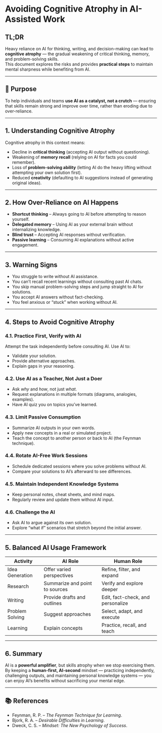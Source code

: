 # Avoiding Cognitive Atrophy in AI-Assisted Work

## TL;DR
Heavy reliance on AI for thinking, writing, and decision-making can lead to **cognitive atrophy** — the gradual weakening of critical thinking, memory, and problem-solving skills.  
This document explores the risks and provides **practical steps** to maintain mental sharpness while benefiting from AI.

---

## 🧭 Purpose
To help individuals and teams **use AI as a catalyst, not a crutch** — ensuring that skills remain strong and improve over time, rather than eroding due to over-reliance.

---

## 1. Understanding Cognitive Atrophy
Cognitive atrophy in this context means:
- Decline in **critical thinking** (accepting AI output without questioning).
- Weakening of **memory recall** (relying on AI for facts you could remember).
- Loss of **problem-solving ability** (letting AI do the heavy lifting without attempting your own solution first).
- Reduced **creativity** (defaulting to AI suggestions instead of generating original ideas).

---

## 2. How Over-Reliance on AI Happens
- **Shortcut thinking** – Always going to AI before attempting to reason yourself.
- **Delegated memory** – Using AI as your external brain without internalizing knowledge.
- **Blind trust** – Accepting AI responses without verification.
- **Passive learning** – Consuming AI explanations without active engagement.

---

## 3. Warning Signs
- You struggle to write without AI assistance.
- You can’t recall recent learnings without consulting past AI chats.
- You skip manual problem-solving steps and jump straight to AI for solutions.
- You accept AI answers without fact-checking.
- You feel anxious or “stuck” when working without AI.

---

## 4. Steps to Avoid Cognitive Atrophy

### 4.1. **Practice First, Verify with AI**
Attempt the task independently before consulting AI. Use AI to:
- Validate your solution.
- Provide alternative approaches.
- Explain gaps in your reasoning.

### 4.2. **Use AI as a Teacher, Not Just a Doer**
- Ask *why* and *how*, not just *what*.
- Request explanations in multiple formats (diagrams, analogies, examples).
- Have AI quiz you on topics you’ve learned.

### 4.3. **Limit Passive Consumption**
- Summarize AI outputs in your own words.
- Apply new concepts in a real or simulated project.
- Teach the concept to another person or back to AI (the Feynman technique).

### 4.4. **Rotate AI-Free Work Sessions**
- Schedule dedicated sessions where you solve problems without AI.
- Compare your solutions to AI’s afterward to see differences.

### 4.5. **Maintain Independent Knowledge Systems**
- Keep personal notes, cheat sheets, and mind maps.
- Regularly review and update them without AI input.

### 4.6. **Challenge the AI**
- Ask AI to argue against its own solution.
- Explore “what if” scenarios that stretch beyond the initial answer.

---

## 5. Balanced AI Usage Framework
| Activity | AI Role | Human Role |
|----------|---------|------------|
| Idea Generation | Offer varied perspectives | Refine, filter, and expand |
| Research | Summarize and point to sources | Verify and explore deeper |
| Writing | Provide drafts and outlines | Edit, fact-check, and personalize |
| Problem Solving | Suggest approaches | Select, adapt, and execute |
| Learning | Explain concepts | Practice, recall, and teach |

---

## 6. Summary
AI is a **powerful amplifier**, but skills atrophy when we stop exercising them.  
By keeping a **human-first, AI-second** mindset — practicing independently, challenging outputs, and maintaining personal knowledge systems — you can enjoy AI’s benefits without sacrificing your mental edge.

---

## 📚 References
- Feynman, R. P. – *The Feynman Technique for Learning*.
- Bjork, R. A. – *Desirable Difficulties in Learning*.
- Dweck, C. S. – *Mindset: The New Psychology of Success*.
